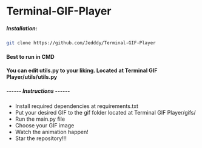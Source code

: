# Terminal-GIF-Player
##### Installation:
```bash
git clone https://github.com/Jedddy/Terminal-GIF-Player
```
#### Best to run in CMD
#### You can edit utils.py to your liking. Located at Terminal GIF Player/utils/utils.py

##### ------ Instructions ------ #
* Install required dependencies at requirements.txt<br>
* Put your desired GIF to the gif folder located at Terminal GIF Player/gifs/<br>
* Run the main.py file<br>
* Choose your GIF image<br>
* Watch the animation happen!<br>
* Star the repository!!!

